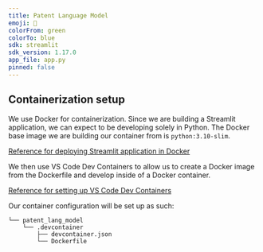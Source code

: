 ```yaml
---
title: Patent Language Model
emoji: 🐨
colorFrom: green
colorTo: blue
sdk: streamlit
sdk_version: 1.17.0
app_file: app.py
pinned: false
---
```


## Containerization setup
We use Docker for containerization. Since we are building a Streamlit application, we can expect to be developing solely in Python. The Docker base image we are building our container from is `python:3.10-slim`.

[Reference for deploying Streamlit application in Docker](https://docs.streamlit.io/knowledge-base/tutorials/deploy/docker)

We then use VS Code Dev Containers to allow us to create a Docker image from the Dockerfile and develop inside of a Docker container. 

[Reference for setting up VS Code Dev Containers](https://code.visualstudio.com/docs/devcontainers/create-dev-container#_dockerfile)

Our container configuration will be set up as such:
```
└── patent_lang_model
    └── .devcontainer
        ├── devcontainer.json
        └── Dockerfile
```
